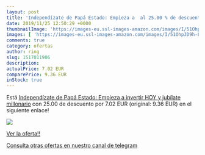 ```yaml
---
layout: post
title: 'Independízate de Papá Estado: Empieza a  al 25.00 % de descuento'
date: 2019/11/25 12:50:29 +0000
thumbnailImage: 'https://images-eu.ssl-images-amazon.com/images/I/51OhpJD9h-L._SL200_.jpg'
images: [ 'https://images-eu.ssl-images-amazon.com/images/I/51OhpJD9h-L._SL200_.jpg' ]
comments: true
category: ofertas
author: ring
slug: 1517011906
description:
actualPrice: 7.02 EUR
comparePrice: 9.36 EUR
inStock: true
---
```


Está [Independízate de Papá Estado: Empieza a invertir HOY y jubílate millonario](https://www.amazon.com/dp/1517011906/?tag=redken08-20) con 25.00 de descuento por 7.02 EUR (original: 9.36 EUR) en el siguiente enlace!

[![](https://images-eu.ssl-images-amazon.com/images/I/51OhpJD9h-L._SL200_.jpg)](https://www.amazon.com/dp/1517011906/?tag=redken08-20)

[Ver la oferta!!](https://www.amazon.com/dp/1517011906/?tag=redken08-20)

[Consulta otras ofertas en nuestro canal de telegram](https://t.me/s/ofertas25)
